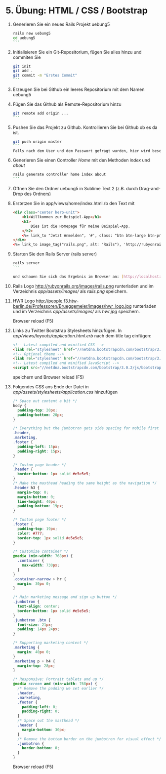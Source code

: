 # 5. Übung: HTML / CSS / Bootstrap 

1.	Generieren Sie ein neues Rails Projekt uebung5
	
    ````bash
    rails new uebung5
    cd uebung5
    ```
2.	Initialisieren Sie ein Git-Repositorium, fügen Sie alles hinzu und commiten Sie

    ````bash
    git init
    git add .
    git commit -m "Erstes Commit"
    ```
3.	Erzeugen Sie bei Github ein leeres Repositorium mit dem Namen uebung5
4.	Fügen Sie das Github als Remote-Repositorium hinzu 

    ````bash
    git remote add origin ...
    ```
5.  Pushen Sie das Projekt zu Github. Kontrollieren Sie bei Github ob es da ist.

    ````bash
    git push origin master
    ```
    Falls nach dem User und dem Passwort gefragt wurden, hier wird beschriben wie man das automatisieren kann: https://help.github.com/articles/generating-ssh-keys
6.  Generieren Sie einen Controller *Home* mit den Methoden *index* und *about*

    ````bash
    rails generate controller home index about
    ```
7.  Öffnen Sie den Ordner uebung5 in Sublime Text 2 (z.B. durch Drag-and-Drop des Ordners)
8.  Erstetzen Sie in app/views/home/index.html.rb den Text mit

    ```html
    <div class="center hero-unit">
        <h1>Willkommen zur Beispiel-App</h1>
        <h2>
            Dies ist die Homepage für meine Beispiel-App.
        </h2>
        <%= link_to "Jetzt Anmelden", '#', class: "btn btn-large btn-primary" %>
    </div>
    <%= link_to image_tag("rails.png", alt: "Rails"), 'http://rubyonrails.org/' %>
    ```
9.  Starten Sie den Rails Server (rails server) 

    ````bash
    rails server
    ```
    
    und schauen Sie sich das Ergebnis im Browser an: [http://localhost:3000/home/index](http://localhost:3000/home/index) 
10. Rails Logo http://rubyonrails.org/images/rails.png runterladen und im Verzeichnis *app/assets/images/* als *rails.png* speichern.
11. HWR Logo http://people.f3.htw-berlin.de/Professoren/Brueggemeier/images/hwr_logo.jpg runterladen und 
im Verzeichnis *app/assets/images/* als *hwr.jpg* speichern.

	Browser reload (F5)
11. Links zu Twitter Bootstrap Stylesheets hinzufügen. In *app/views/layouts/application.html.erb* nach dem title tag einfügen:

	```html
	<!-- Latest compiled and minified CSS -->
	<link rel="stylesheet" href="//netdna.bootstrapcdn.com/bootstrap/3.0.2/css/bootstrap.min.css">
	<!-- Optional theme -->
	<link rel="stylesheet" href="//netdna.bootstrapcdn.com/bootstrap/3.0.2/css/bootstrap-theme.min.css">
	<!-- Latest compiled and minified JavaScript -->
	<script src="//netdna.bootstrapcdn.com/bootstrap/3.0.2/js/bootstrap.min.js"></script>
	```
	speichern und Browser reload (F5)
	
11. Folgendes CSS ans Ende der Datei in *app/assets/stylesheets/application.css* hinzufügen

	```css
	/* Space out content a bit */
	body {
	  padding-top: 20px;
	  padding-bottom: 20px;
	}
	
	/* Everything but the jumbotron gets side spacing for mobile first views */
	.header,
	.marketing,
	.footer {
	  padding-left: 15px;
	  padding-right: 15px;
	}
	
	/* Custom page header */
	.header {
	  border-bottom: 1px solid #e5e5e5;
	}
	/* Make the masthead heading the same height as the navigation */
	.header h3 {
	  margin-top: 0;
	  margin-bottom: 0;
	  line-height: 40px;
	  padding-bottom: 19px;
	}
	
	/* Custom page footer */
	.footer {
	  padding-top: 19px;
	  color: #777;
	  border-top: 1px solid #e5e5e5;
	}
	
	/* Customize container */
	@media (min-width: 768px) {
	  .container {
	    max-width: 730px;
	  }
	}
	.container-narrow > hr {
	  margin: 30px 0;
	}
	
	/* Main marketing message and sign up button */
	.jumbotron {
	  text-align: center;
	  border-bottom: 1px solid #e5e5e5;
	}
	.jumbotron .btn {
	  font-size: 21px;
	  padding: 14px 24px;
	}
	
	/* Supporting marketing content */
	.marketing {
	  margin: 40px 0;
	}
	.marketing p + h4 {
	  margin-top: 28px;
	}
	
	/* Responsive: Portrait tablets and up */
	@media screen and (min-width: 768px) {
	  /* Remove the padding we set earlier */
	  .header,
	  .marketing,
	  .footer {
	    padding-left: 0;
	    padding-right: 0;
	  }
	  /* Space out the masthead */
	  .header {
	    margin-bottom: 30px;
	  }
	  /* Remove the bottom border on the jumbotron for visual effect */
	  .jumbotron {
	    border-bottom: 0;
	  }
	}
	```

	Browser reload (F5)
